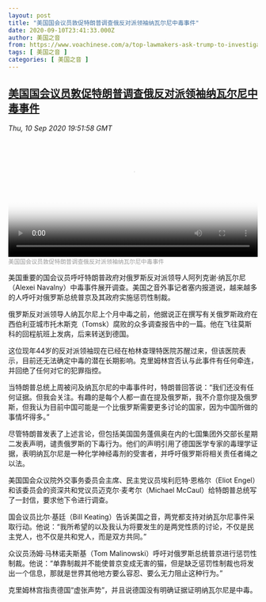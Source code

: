 ```yaml
---
layout: post
title: "美国国会议员敦促特朗普调查俄反对派领袖纳瓦尔尼中毒事件"
date: 2020-09-10T23:41:33.000Z
author: 美国之音
from: https://www.voachinese.com/a/top-lawmakers-ask-trump-to-investigate-09102020/5578752.html
tags: [ 美国之音 ]
categories: [ 美国之音 ]
---
```

<!--1599781293000-->
[美国国会议员敦促特朗普调查俄反对派领袖纳瓦尔尼中毒事件](https://www.voachinese.com/a/top-lawmakers-ask-trump-to-investigate-09102020/5578752.html)
------

<div>
<div><i>Thu, 10 Sep 2020 19:51:58 GMT</i></div><video poster="https://images.weserv.nl?url=gdb.voanews.com/7489ae18-7912-4880-aa27-054ead76b0cf_tv_r1_s_w900.jpg" src="https://av.voanews.com/Videoroot/Pangeavideo/2020/09/7/74/7489ae18-7912-4880-aa27-054ead76b0cf_240p.mp4" style="width:100%" controls></video><div><small style="color: #999;">美国国会议员敦促特朗普调查俄反对派领袖纳瓦尔尼中毒事件</small></div><p>美国重要的国会议员呼吁特朗普政府对俄罗斯反对派领导人阿列克谢·纳瓦尔尼（Alexei Navalny）中毒事件展开调查。美国之音外事记者塞内报道说，越来越多的人呼吁对俄罗斯总统普京及其政府实施惩罚性制裁。</p><p>俄罗斯反对派领导人纳瓦尔尼上个月中毒之前，他据说正在撰写有关俄罗斯政府在西伯利亚城市托木斯克（Tomsk）腐败的众多调查报告中的一篇。他在飞往莫斯科的回程航班上发病，后来转送到德国。</p><p>这位现年44岁的反对派领袖现在已经在柏林查理特医院苏醒过来，但该医院表示，目前还无法确定中毒的潜在长期影响。克里姆林宫否认与此事件有任何牵连，并回绝了任何对它的犯罪指控。</p><p>当特朗普总统上周被问及纳瓦尔尼的中毒事件时，特朗普回答说：“我们还没有任何证据。但我会关注。有趣的是每个人都一直在提及俄罗斯，我不介意你提及俄罗斯，但我认为目前中国可能是一个比俄罗斯需要更多讨论的国家，因为中国所做的事情坏得多。”</p><p>尽管特朗普发表了上述言论，但包括美国国务蓬佩奥在内的七国集团外交部长星期二发表声明，谴责俄罗斯的下毒行为。他们的声明引用了德国医学专家的毒理学证据，表明纳瓦尔尼是一种化学神经毒剂的受害者，并呼吁俄罗斯将相关责任者绳之以法。</p><p>美国国会众议院外交事务委员会主席、民主党议员埃利厄特·恩格尔（Eliot Engel）和该委员会的资深共和党议员迈克尔·麦考尔（Michael McCaul）给特朗普总统写了一封信，要求他下令进行调查。</p><p>国会议员比尔·基廷（Bill Keating）告诉美国之音，两党都支持对纳瓦尔尼事件采取行动。他说：“我所希望的以及我认为将要发生的是两党性质的讨论，不仅是民主党人，也不仅是共和党人，而是双方共同。”</p><p>众议员汤姆·马林诺夫斯基（Tom Malinowski）呼吁对俄罗斯总统普京进行惩罚性制裁。他说：“单靠制裁并不能使普京变成无害的猫，但是缺乏惩罚性制裁也将发出一个信息，那就是世界其他地方要么容忍、要么无力阻止这种行为。”</p><p>克里姆林宫指责德国“虚张声势”，并且说德国没有明确证据证明纳瓦尔尼是中毒。</p><p> </p>
</div>
